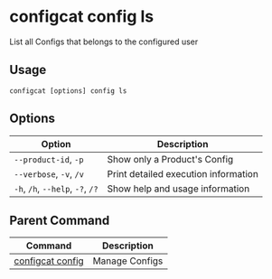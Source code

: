 # configcat config ls
List all Configs that belongs to the configured user
## Usage
```
configcat [options] config ls
```
## Options
| Option | Description |
| ------ | ----------- |
| `--product-id`, `-p` | Show only a Product's Config |
| `--verbose`, `-v`, `/v` | Print detailed execution information |
| `-h`, `/h`, `--help`, `-?`, `/?` | Show help and usage information |
## Parent Command
| Command | Description |
| ------ | ----------- |
| [configcat config](configcat-config.md) | Manage Configs |
